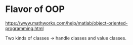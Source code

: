 # Flavor of OOP

https://www.mathworks.com/help/matlab/object-oriented-programming.html

Two kinds of classes -> handle classes and value classes.
